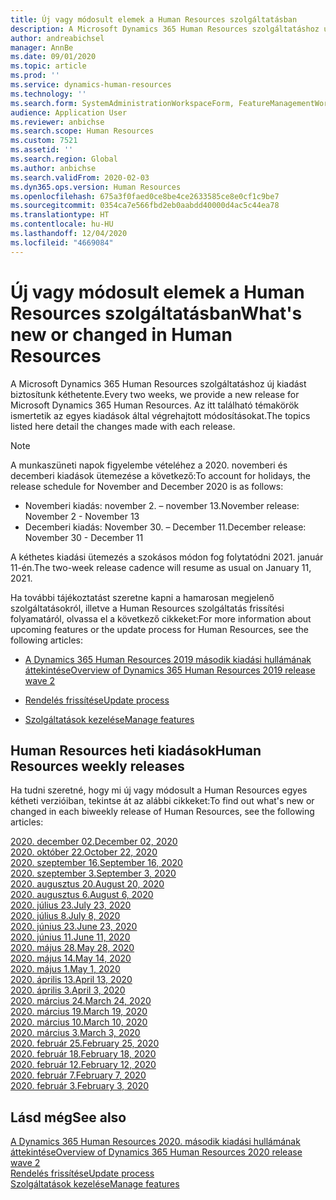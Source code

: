```yaml
---
title: Új vagy módosult elemek a Human Resources szolgáltatásban
description: A Microsoft Dynamics 365 Human Resources szolgáltatáshoz új kiadást biztosítunk hetente. Az itt található témakörök ismertetik a hetente végrehajtott módosításokat.
author: andreabichsel
manager: AnnBe
ms.date: 09/01/2020
ms.topic: article
ms.prod: ''
ms.service: dynamics-human-resources
ms.technology: ''
ms.search.form: SystemAdministrationWorkspaceForm, FeatureManagementWorkspace
audience: Application User
ms.reviewer: anbichse
ms.search.scope: Human Resources
ms.custom: 7521
ms.assetid: ''
ms.search.region: Global
ms.author: anbichse
ms.search.validFrom: 2020-02-03
ms.dyn365.ops.version: Human Resources
ms.openlocfilehash: 675a3f0faed0ce8be4ce2633585ce8e0cf1c9be7
ms.sourcegitcommit: 0354ca7e566fbd2eb0aabdd40000d4ac5c44ea78
ms.translationtype: HT
ms.contentlocale: hu-HU
ms.lasthandoff: 12/04/2020
ms.locfileid: "4669084"
---
```

# <a name="whats-new-or-changed-in-human-resources"></a><span data-ttu-id="5854c-104">Új vagy módosult elemek a Human Resources szolgáltatásban</span><span class="sxs-lookup"><span data-stu-id="5854c-104">What's new or changed in Human Resources</span></span>

<span data-ttu-id="5854c-105">A Microsoft Dynamics 365 Human Resources szolgáltatáshoz új kiadást biztosítunk kéthetente.</span><span class="sxs-lookup"><span data-stu-id="5854c-105">Every two weeks, we provide a new release for Microsoft Dynamics 365 Human Resources.</span></span> <span data-ttu-id="5854c-106">Az itt található témakörök ismertetik az egyes kiadások által végrehajtott módosításokat.</span><span class="sxs-lookup"><span data-stu-id="5854c-106">The topics listed here detail the changes made with each release.</span></span>

>[!NOTE]
><span data-ttu-id="5854c-107">A munkaszüneti napok figyelembe vételéhez a 2020. novemberi és decemberi kiadások ütemezése a következő:</span><span class="sxs-lookup"><span data-stu-id="5854c-107">To account for holidays, the release schedule for November and December 2020 is as follows:</span></span>
>
>- <span data-ttu-id="5854c-108">Novemberi kiadás: november 2. – november 13.</span><span class="sxs-lookup"><span data-stu-id="5854c-108">November release: November 2 - November 13</span></span>
>- <span data-ttu-id="5854c-109">Decemberi kiadás: November 30. – December 11.</span><span class="sxs-lookup"><span data-stu-id="5854c-109">December release: November 30 - December 11</span></span>
> 
><span data-ttu-id="5854c-110">A kéthetes kiadási ütemezés a szokásos módon fog folytatódni 2021. január 11-én.</span><span class="sxs-lookup"><span data-stu-id="5854c-110">The two-week release cadence will resume as usual on January 11, 2021.</span></span>

<span data-ttu-id="5854c-111">Ha további tájékoztatást szeretne kapni a hamarosan megjelenő szolgáltatásokról, illetve a Human Resources szolgáltatás frissítési folyamatáról, olvassa el a következő cikkeket:</span><span class="sxs-lookup"><span data-stu-id="5854c-111">For more information about upcoming features or the update process for Human Resources, see the following articles:</span></span> 

- [<span data-ttu-id="5854c-112">A Dynamics 365 Human Resources 2019 második kiadási hullámának áttekintése</span><span class="sxs-lookup"><span data-stu-id="5854c-112">Overview of Dynamics 365 Human Resources 2019 release wave 2</span></span>](https://docs.microsoft.com/dynamics365-release-plan/2019wave2/dynamics365-human-resources/)

- [<span data-ttu-id="5854c-113">Rendelés frissítése</span><span class="sxs-lookup"><span data-stu-id="5854c-113">Update process</span></span>](hr-admin-setup-update-process.md)

- [<span data-ttu-id="5854c-114">Szolgáltatások kezelése</span><span class="sxs-lookup"><span data-stu-id="5854c-114">Manage features</span></span>](hr-admin-manage-features.md)

## <a name="human-resources-weekly-releases"></a><span data-ttu-id="5854c-115">Human Resources heti kiadások</span><span class="sxs-lookup"><span data-stu-id="5854c-115">Human Resources weekly releases</span></span>

<span data-ttu-id="5854c-116">Ha tudni szeretné, hogy mi új vagy módosult a Human Resources egyes kétheti verzióiban, tekintse át az alábbi cikkeket:</span><span class="sxs-lookup"><span data-stu-id="5854c-116">To find out what's new or changed in each biweekly release of Human Resources, see the following articles:</span></span>

[<span data-ttu-id="5854c-117">2020. december 02.</span><span class="sxs-lookup"><span data-stu-id="5854c-117">December 02, 2020</span></span>](hr-whats-new-2020-12-02.md)</br>
[<span data-ttu-id="5854c-118">2020. október 22.</span><span class="sxs-lookup"><span data-stu-id="5854c-118">October 22, 2020</span></span>](hr-whats-new-2020-10-22.md)</br>
[<span data-ttu-id="5854c-119">2020. szeptember 16.</span><span class="sxs-lookup"><span data-stu-id="5854c-119">September 16, 2020</span></span>](hr-whats-new-2020-09-16.md)</br>
[<span data-ttu-id="5854c-120">2020. szeptember 3.</span><span class="sxs-lookup"><span data-stu-id="5854c-120">September 3, 2020</span></span>](hr-whats-new-2020-09-03.md)</br>
[<span data-ttu-id="5854c-121">2020. augusztus 20.</span><span class="sxs-lookup"><span data-stu-id="5854c-121">August 20, 2020</span></span>](hr-whats-new-2020-08-20.md)</br>
[<span data-ttu-id="5854c-122">2020. augusztus 6.</span><span class="sxs-lookup"><span data-stu-id="5854c-122">August 6, 2020</span></span>](hr-whats-new-2020-08-06.md)</br>
[<span data-ttu-id="5854c-123">2020. július 23.</span><span class="sxs-lookup"><span data-stu-id="5854c-123">July 23, 2020</span></span>](hr-whats-new-2020-07-23.md)</br>
[<span data-ttu-id="5854c-124">2020. július 8.</span><span class="sxs-lookup"><span data-stu-id="5854c-124">July 8, 2020</span></span>](hr-whats-new-2020-07-08.md)</br>
[<span data-ttu-id="5854c-125">2020. június 23.</span><span class="sxs-lookup"><span data-stu-id="5854c-125">June 23, 2020</span></span>](hr-whats-new-2020-06-23.md)</br>
[<span data-ttu-id="5854c-126">2020. június 11.</span><span class="sxs-lookup"><span data-stu-id="5854c-126">June 11, 2020</span></span>](hr-whats-new-2020-06-11.md)</br>
[<span data-ttu-id="5854c-127">2020. május 28.</span><span class="sxs-lookup"><span data-stu-id="5854c-127">May 28, 2020</span></span>](hr-whats-new-2020-05-28.md)</br>
[<span data-ttu-id="5854c-128">2020. május 14.</span><span class="sxs-lookup"><span data-stu-id="5854c-128">May 14, 2020</span></span>](hr-whats-new-2020-05-14.md)</br>
[<span data-ttu-id="5854c-129">2020. május 1.</span><span class="sxs-lookup"><span data-stu-id="5854c-129">May 1, 2020</span></span>](hr-whats-new-2020-05-01.md)</br>
[<span data-ttu-id="5854c-130">2020. április 13.</span><span class="sxs-lookup"><span data-stu-id="5854c-130">April 13, 2020</span></span>](hr-whats-new-2020-04-13.md)</br>
[<span data-ttu-id="5854c-131">2020. április 3.</span><span class="sxs-lookup"><span data-stu-id="5854c-131">April 3, 2020</span></span>](hr-whats-new-2020-04-03.md)</br>
[<span data-ttu-id="5854c-132">2020. március 24.</span><span class="sxs-lookup"><span data-stu-id="5854c-132">March 24, 2020</span></span>](hr-whats-new-2020-03-24.md)</br>
[<span data-ttu-id="5854c-133">2020. március 19.</span><span class="sxs-lookup"><span data-stu-id="5854c-133">March 19, 2020</span></span>](hr-whats-new-2020-03-19.md)</br>
[<span data-ttu-id="5854c-134">2020. március 10.</span><span class="sxs-lookup"><span data-stu-id="5854c-134">March 10, 2020</span></span>](hr-whats-new-2020-03-10.md)</br>
[<span data-ttu-id="5854c-135">2020. március 3.</span><span class="sxs-lookup"><span data-stu-id="5854c-135">March 3, 2020</span></span>](hr-whats-new-2020-03-03.md)</br>
[<span data-ttu-id="5854c-136">2020. február 25.</span><span class="sxs-lookup"><span data-stu-id="5854c-136">February 25, 2020</span></span>](hr-whats-new-2020-02-25.md)</br>
[<span data-ttu-id="5854c-137">2020. február 18.</span><span class="sxs-lookup"><span data-stu-id="5854c-137">February 18, 2020</span></span>](hr-whats-new-2020-02-18.md)</br>
[<span data-ttu-id="5854c-138">2020. február 12.</span><span class="sxs-lookup"><span data-stu-id="5854c-138">February 12, 2020</span></span>](hr-whats-new-2020-02-12.md)</br>
[<span data-ttu-id="5854c-139">2020. február 7.</span><span class="sxs-lookup"><span data-stu-id="5854c-139">February 7, 2020</span></span>](hr-whats-new-2020-02-07.md)</br>
[<span data-ttu-id="5854c-140">2020. február 3.</span><span class="sxs-lookup"><span data-stu-id="5854c-140">February 3, 2020</span></span>](hr-whats-new-2020-02-03.md)

## <a name="see-also"></a><span data-ttu-id="5854c-141">Lásd még</span><span class="sxs-lookup"><span data-stu-id="5854c-141">See also</span></span>

[<span data-ttu-id="5854c-142">A Dynamics 365 Human Resources 2020. második kiadási hullámának áttekintése</span><span class="sxs-lookup"><span data-stu-id="5854c-142">Overview of Dynamics 365 Human Resources 2020 release wave 2</span></span>](https://docs.microsoft.com/dynamics365-release-plan/2020wave2/human-resources/dynamics365-human-resources/)</br>
[<span data-ttu-id="5854c-143">Rendelés frissítése</span><span class="sxs-lookup"><span data-stu-id="5854c-143">Update process</span></span>](hr-admin-setup-update-process.md)</br>
[<span data-ttu-id="5854c-144">Szolgáltatások kezelése</span><span class="sxs-lookup"><span data-stu-id="5854c-144">Manage features</span></span>](hr-admin-manage-features.md)
